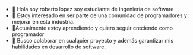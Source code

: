 - 👋 Hola soy roberto lopez soy estudiante de ingeniería de software
- 👀 Estoy interesado en ser parte de una comunidad de programadores y mejorar en esta industria.
- 🌱Actualmente estoy aprendiendo y quiero seguir creciendo como programador
- 💞️ Busco colaborar en cualquier proyecto y además garantizar mis habilidades en desarrollo de software.


